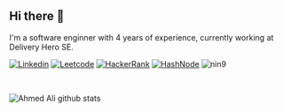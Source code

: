 ## Hi there 👋

I'm a software enginner with 4 years of experience, currently working at Delivery Hero SE.

<!-- ![](https://visitor-badge.glitch.me/badge?page_id=nin9.nin9) -->

[![Linkedin](https://img.shields.io/badge/-LinkedIn-blue?style=flat-square&logo=Linkedin&logoColor=white)](https://www.linkedin.com/in/ahmedalawadly)
[![Leetcode](https://img.shields.io/badge/-Leetcode-orange?style=flat-square&logo=LeetCode&logoColor=white)](https://www.leetcode.com/ash_7)
[![HackerRank](https://img.shields.io/badge/-HackerRank-brightgreen?style=flat-square&logo=HackerRank&logoColor=white)](https://www.hackerrank.com/ash_7)
[![HashNode](https://img.shields.io/badge/-Blog-blue?style=flat-square&logo=HashNode&logoColor=white)](https://aali.hashnode.dev)
<img src="https://komarev.com/ghpvc/?username=nin9&label=Profile%20views&color=0e75b6&style=flat" alt="nin9" />

</br>

![Ahmed Ali github stats](https://github-readme-stats.vercel.app/api?username=nin9&show_icons=true&count_private=true&hide_border=true&theme=gotham)

<!-- [![Top Langs](https://github-readme-stats.vercel.app/api/top-langs/?username=nin9&hide=jupyter_notebook)](https://github.com/nin9/nin9) -->

<!--
**nin9/nin9** is a ✨ _special_ ✨ repository because its `README.md` (this file) appears on your GitHub profile.

Here are some ideas to get you started:

- 🔭 I’m currently working on ...
- 🌱 I’m currently learning ...
- 👯 I’m looking to collaborate on ...
- 🤔 I’m looking for help with ...
- 💬 Ask me about ...
- 📫 How to reach me: ...
- 😄 Pronouns: ...
- ⚡ Fun fact: ...
-->
